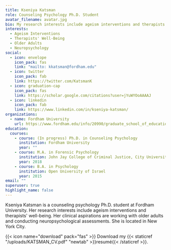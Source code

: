 ```yaml
---
title: Kseniya Katsman
role: Counseling Psychology Ph.D. Student
avatar_filename: avatar.jpg
bio: My research interests include ageism interventions and therapists' well-being.
interests:
  - Ageism Interventions
  - Therapists' Well-Being
  - Older Adults
  - Neuropsychology
social:
  - icon: envelope
    icon_pack: fas
    link: "mailto: kkatsman@fordham.edu"
  - icon: twitter
    icon_pack: fab
    link: https://twitter.com/KatsmanK
  - icon: graduation-cap
    icon_pack: fas
    link: https://scholar.google.com/citations?user=jYuWYOoAAAAJ
  - icon: linkedin
    icon_pack: fab
    link: https://www.linkedin.com/in/kseniya-katsman/
organizations:
  - name: Fordham University
    url: https://www.fordham.edu/info/20990/graduate_school_of_education
education:
  courses:
    - course: (In progress) Ph.D. in Counseling Psychology
      institution: Fordham University
      year: ""
    - course: M.A. in Forensic Psychology
      institution: John Jay College of Criminal Justice, City University of New York
      year: 2018
    - course: B.A. in Psychology
      institution: Open University of Israel
      year: 2015
email: ""
superuser: true
highlight_name: false
---
```

Kseniya Katsman is a counseling psychology Ph.D. student at Fordham University. Her research interests include ageism interventions and therapists' well-being. Her clinical aspirations are working with older adults and conducting neuropsychological assessments. She is located in New York City. 

{{< icon name="download" pack="fas" >}} Download my {{< staticref "/uploads/KATSMAN_CV.pdf" "newtab" >}}resumé{{< /staticref >}}.